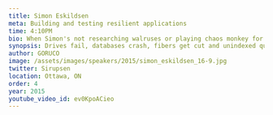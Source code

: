 ```yaml
---
title: Simon Eskildsen
meta: Building and testing resilient applications
time: 4:10PM
bio: When Simon's not researching walruses or playing chaos monkey for the company's infrastructure, he's hard at work taming the wildlife of production, protecting Shopify from flash sales, scale, misbehaving resources and itself. Other than that, as a resident of Canada, fulfilling his obligation to call everyone out when they think they've experienced "cold weather".
synopsis: Drives fail, databases crash, fibers get cut and unindexed queries hit production. Do you know how your application reacts to those events? Are they covered by tests? What about the failures you haven't even thought of? To avoid cascading failures applications must adopt general patterns to defend against misbehaving dependencies, including themselves. This talk covers the resiliency techniques Shopify has successfully put into production at scale, and how we write tests to ensure we don't reintroduce single points of failure. You'll walk away from this talk equipped with the tools to make your applications resilient and to better sleep at night. 
author: GORUCO
image: /assets/images/speakers/2015/simon_eskildsen_16-9.jpg
twitter: Sirupsen
location: Ottawa, ON
order: 4
year: 2015
youtube_video_id: ev0KpoACieo
---
```



